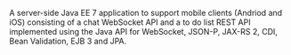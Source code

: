 A server-side Java EE 7 application to support mobile clients (Andriod and iOS) consisting of a chat WebSocket API
and a to do list REST API implemented using the Java API for WebSocket, JSON-P, JAX-RS 2, CDI, Bean 
Validation, EJB 3 and JPA.